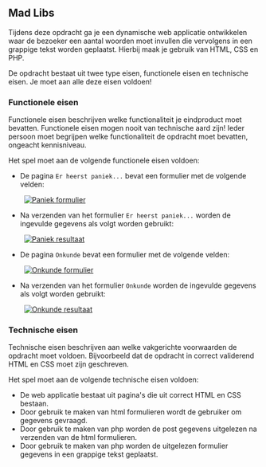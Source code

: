 ## Mad Libs
Tijdens deze opdracht ga je een dynamische web applicatie ontwikkelen waar de bezoeker een aantal woorden moet invullen die vervolgens in een grappige tekst worden geplaatst. Hierbij maak je gebruik van HTML, CSS en PHP.

De opdracht bestaat uit twee type eisen, functionele eisen en technische eisen. Je moet aan alle deze eisen voldoen!

### Functionele eisen
Functionele eisen beschrijven welke functionaliteit je eindproduct moet bevatten. Functionele eisen mogen nooit van technische aard zijn! Ieder persoon moet begrijpen welke functionaliteit de opdracht moet bevatten, ongeacht kennisniveau.

Het spel moet aan de volgende functionele eisen voldoen:
* De pagina `Er heerst paniek...` bevat een formulier met de volgende velden:

&nbsp;&nbsp;&nbsp;&nbsp;&nbsp;&nbsp;&nbsp;&nbsp;[![Paniek formulier](https://trello-attachments.s3.amazonaws.com/560a96f121ea128f7713cd0d/150x132/f33c9ca70bd09e2ca1f8f16cc3e5a603/upload_29_9_2015_at_16_05_41.png)](https://trello-attachments.s3.amazonaws.com/560a96f121ea128f7713cd0d/591x522/824e303638b946ead6cc2c37e617d5ac/upload_29_9_2015_at_16_05_41.png)
* Na verzenden van het formulier `Er heerst paniek...` worden de ingevulde gegevens als volgt worden gebruikt:

&nbsp;&nbsp;&nbsp;&nbsp;&nbsp;&nbsp;&nbsp;&nbsp;[![Paniek resultaat](https://trello-attachments.s3.amazonaws.com/560a970e3d8e628613825582/150x126/fddf1b37ba7a9a54871b8d4e89c2acc4/upload_29_9_2015_at_15_58_39.png)](https://trello-attachments.s3.amazonaws.com/560a970e3d8e628613825582/591x498/e0c813a9afa71818df2ba9b6de8168d4/upload_29_9_2015_at_15_58_39.png)
* De pagina `Onkunde` bevat een formulier met de volgende velden:

&nbsp;&nbsp;&nbsp;&nbsp;&nbsp;&nbsp;&nbsp;&nbsp;[![Onkunde formulier](https://trello-attachments.s3.amazonaws.com/560a99563ed1beef865effa7/150x132/74bc8636908c511df7d095dd22d41e45/upload_29_9_2015_at_16_06_11.png)](https://trello-attachments.s3.amazonaws.com/560a99563ed1beef865effa7/591x522/83e2ce3ecd971b0299eb85af6e1161ad/upload_29_9_2015_at_16_06_11.png)
* Na verzenden van het formulier `Onkunde` worden de ingevulde gegevens als volgt worden gebruikt:

&nbsp;&nbsp;&nbsp;&nbsp;&nbsp;&nbsp;&nbsp;&nbsp;[![Onkunde resultaat](https://trello-attachments.s3.amazonaws.com/560a997c66c4f5a70acd7df5/150x88/562d9e80d5c2576878a6c5351cb6e9ec/upload_29_9_2015_at_16_04_31.png)](https://trello-attachments.s3.amazonaws.com/560a997c66c4f5a70acd7df5/591x346/04e7f51bc22b2fa351ee2cc2806438ef/upload_29_9_2015_at_16_04_31.png)

### Technische eisen
Technische eisen beschrijven aan welke vakgerichte voorwaarden de opdracht moet voldoen. Bijvoorbeeld dat de opdracht in correct validerend HTML en CSS moet zijn geschreven. 

Het spel moet aan de volgende technische eisen voldoen:
* De web applicatie bestaat uit pagina's die uit correct HTML en CSS bestaan.
* Door gebruik te maken van html formulieren wordt de gebruiker om gegevens gevraagd.
* Door gebruik te maken van php worden de post gegevens uitgelezen na verzenden van de html formulieren.
* Door gebruik te maken van php worden de uitgelezen formulier gegevens in een grappige tekst geplaatst.
